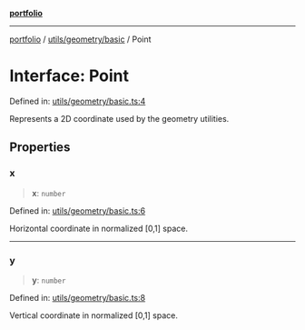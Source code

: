 [**portfolio**](../../../../README.md)

***

[portfolio](../../../../modules.md) / [utils/geometry/basic](../README.md) / Point

# Interface: Point

Defined in: [utils/geometry/basic.ts:4](https://github.com/tnorlund/Portfolio/blob/128978f462e4e6fd38799de0aaf129753fc6d9da/portfolio/utils/geometry/basic.ts#L4)

Represents a 2D coordinate used by the geometry utilities.

## Properties

### x

> **x**: `number`

Defined in: [utils/geometry/basic.ts:6](https://github.com/tnorlund/Portfolio/blob/128978f462e4e6fd38799de0aaf129753fc6d9da/portfolio/utils/geometry/basic.ts#L6)

Horizontal coordinate in normalized [0,1] space.

***

### y

> **y**: `number`

Defined in: [utils/geometry/basic.ts:8](https://github.com/tnorlund/Portfolio/blob/128978f462e4e6fd38799de0aaf129753fc6d9da/portfolio/utils/geometry/basic.ts#L8)

Vertical coordinate in normalized [0,1] space.
